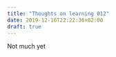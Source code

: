 ```yaml
---
title: "Thoughts on learning 012"
date: 2019-12-16T22:22:36+02:00
draft: true
---
```


Not much yet
